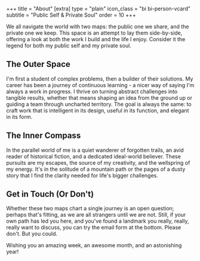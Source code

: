 +++
title = "About"
[extra]
type = "plain"
icon_class = "bi bi-person-vcard"
subtitle = "Public Self & Private Soul"
order = 10
+++

We all navigate the world with two maps: the public one we share, and the private one we keep. 
This space is an attempt to lay them side-by-side, offering a look at both the work I build and the life I enjoy. 
Consider it the legend for both my public self and my private soul.

## The Outer Space
I'm first a student of complex problems, then a builder of their solutions. 
My career has been a journey of continuous learning - a nicer way of saying I'm always a work in progress.
I thrive on turning abstract challenges into tangible results, whether that means shaping an idea from the ground up or guiding a team through uncharted territory.
The goal is always the same: to craft work that is intelligent in its design, useful in its function, and elegant in its form.

## The Inner Compass
In the parallel world of me is a quiet wanderer of forgotten trails, an avid reader of historical fiction, and a dedicated ideal-world believer.
These pursuits are my escapes, the source of my creativity, and the wellspring of my energy. 
It's in the solitude of a mountain path or the pages of a dusty story that I find the clarity needed for life's bigger challenges.

## Get in Touch (Or Don't)
Whether these two maps chart a single journey is an open question; perhaps that's fitting, as we are all strangers until we are not. 
Still, if your own path has led you here, and you've found a landmark you really, really, really want to discuss, you can try the email form at the bottom. 
Please don't. 
But you could.

Wishing you an amazing week, an awesome month, and an astonishing year!